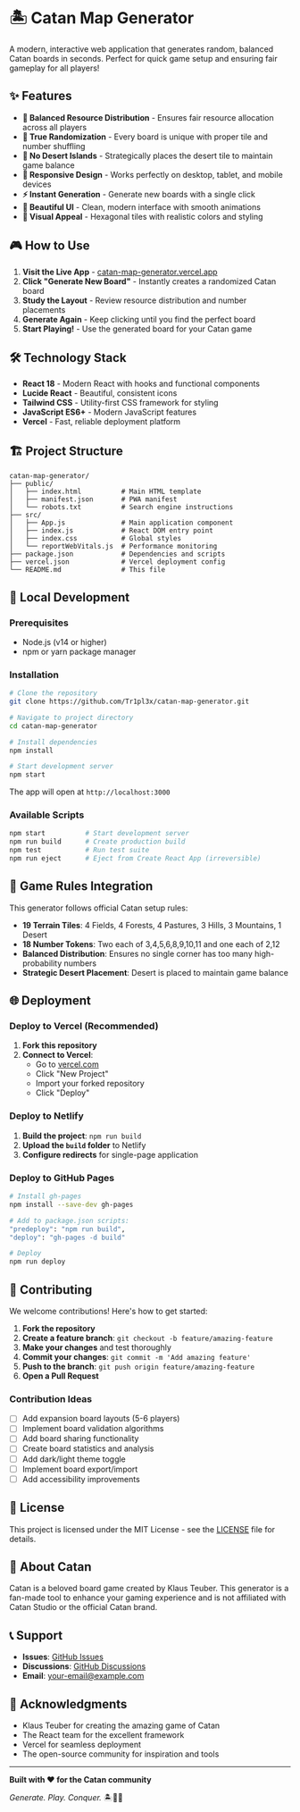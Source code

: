 # 🏝️ Catan Map Generator

A modern, interactive web application that generates random, balanced Catan boards in seconds. Perfect for quick game setup and ensuring fair gameplay for all players!

## ✨ Features

- **🎯 Balanced Resource Distribution** - Ensures fair resource allocation across all players
- **🎲 True Randomization** - Every board is unique with proper tile and number shuffling
- **🚫 No Desert Islands** - Strategically places the desert tile to maintain game balance
- **📱 Responsive Design** - Works perfectly on desktop, tablet, and mobile devices
- **⚡ Instant Generation** - Generate new boards with a single click
- **🎨 Beautiful UI** - Clean, modern interface with smooth animations
- **🌊 Visual Appeal** - Hexagonal tiles with realistic colors and styling

## 🎮 How to Use

1. **Visit the Live App** - [catan-map-generator.vercel.app](https://your-app-url.vercel.app)
2. **Click "Generate New Board"** - Instantly creates a randomized Catan board
3. **Study the Layout** - Review resource distribution and number placements
4. **Generate Again** - Keep clicking until you find the perfect board
5. **Start Playing!** - Use the generated board for your Catan game

## 🛠️ Technology Stack

- **React 18** - Modern React with hooks and functional components
- **Lucide React** - Beautiful, consistent icons
- **Tailwind CSS** - Utility-first CSS framework for styling
- **JavaScript ES6+** - Modern JavaScript features
- **Vercel** - Fast, reliable deployment platform

## 🏗️ Project Structure

```
catan-map-generator/
├── public/
│   ├── index.html          # Main HTML template
│   ├── manifest.json       # PWA manifest
│   └── robots.txt          # Search engine instructions
├── src/
│   ├── App.js              # Main application component
│   ├── index.js            # React DOM entry point
│   ├── index.css           # Global styles
│   └── reportWebVitals.js  # Performance monitoring
├── package.json            # Dependencies and scripts
├── vercel.json             # Vercel deployment config
└── README.md               # This file
```

## 🚀 Local Development

### Prerequisites

- Node.js (v14 or higher)
- npm or yarn package manager

### Installation

```bash
# Clone the repository
git clone https://github.com/Tr1pl3x/catan-map-generator.git

# Navigate to project directory
cd catan-map-generator

# Install dependencies
npm install

# Start development server
npm start
```

The app will open at `http://localhost:3000`

### Available Scripts

```bash
npm start          # Start development server
npm run build      # Create production build
npm test           # Run test suite
npm run eject      # Eject from Create React App (irreversible)
```

## 🎯 Game Rules Integration

This generator follows official Catan setup rules:

- **19 Terrain Tiles**: 4 Fields, 4 Forests, 4 Pastures, 3 Hills, 3 Mountains, 1 Desert
- **18 Number Tokens**: Two each of 3,4,5,6,8,9,10,11 and one each of 2,12
- **Balanced Distribution**: Ensures no single corner has too many high-probability numbers
- **Strategic Desert Placement**: Desert is placed to maintain game balance

## 🌐 Deployment

### Deploy to Vercel (Recommended)

1. **Fork this repository**
2. **Connect to Vercel**:
   - Go to [vercel.com](https://vercel.com)
   - Click "New Project"
   - Import your forked repository
   - Click "Deploy"

### Deploy to Netlify

1. **Build the project**: `npm run build`
2. **Upload the `build` folder** to Netlify
3. **Configure redirects** for single-page application

### Deploy to GitHub Pages

```bash
# Install gh-pages
npm install --save-dev gh-pages

# Add to package.json scripts:
"predeploy": "npm run build",
"deploy": "gh-pages -d build"

# Deploy
npm run deploy
```

## 🤝 Contributing

We welcome contributions! Here's how to get started:

1. **Fork the repository**
2. **Create a feature branch**: `git checkout -b feature/amazing-feature`
3. **Make your changes** and test thoroughly
4. **Commit your changes**: `git commit -m 'Add amazing feature'`
5. **Push to the branch**: `git push origin feature/amazing-feature`
6. **Open a Pull Request**

### Contribution Ideas

- [ ] Add expansion board layouts (5-6 players)
- [ ] Implement board validation algorithms
- [ ] Add board sharing functionality
- [ ] Create board statistics and analysis
- [ ] Add dark/light theme toggle
- [ ] Implement board export/import
- [ ] Add accessibility improvements

## 📝 License

This project is licensed under the MIT License - see the [LICENSE](LICENSE) file for details.

## 🎲 About Catan

Catan is a beloved board game created by Klaus Teuber. This generator is a fan-made tool to enhance your gaming experience and is not affiliated with Catan Studio or the official Catan brand.

## 📞 Support

- **Issues**: [GitHub Issues](https://github.com/Tr1pl3x/catan-map-generator/issues)
- **Discussions**: [GitHub Discussions](https://github.com/Tr1pl3x/catan-map-generator/discussions)
- **Email**: your-email@example.com

## 🙏 Acknowledgments

- Klaus Teuber for creating the amazing game of Catan
- The React team for the excellent framework
- Vercel for seamless deployment
- The open-source community for inspiration and tools

---

**Built with ❤️ for the Catan community**

*Generate. Play. Conquer.* 🏝️🎯🎲